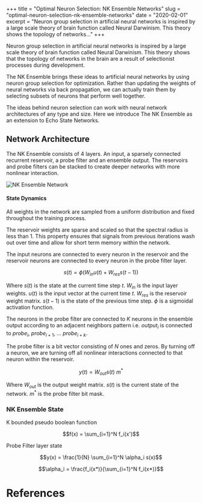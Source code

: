 +++
title = "Optimal Neuron Selection: NK Ensemble Networks"
slug = "optimal-neuron-selection-nk-ensemble-networks"
date = "2020-02-01"
excerpt = "Neuron group selection in artificial neural networks is inspired by a large scale theory of brain function called Neural Darwinism. This theory shows the topology of networks..."
+++

Neuron group selection in artificial neural networks is inspired by a large scale theory of brain function called Neural Darwinism. This theory shows that the topology of networks in the brain are a result of selectionist processes during development.

The NK Ensemble brings these ideas to artificial neural networks by using neuron group selection for optimization. Rather than updating the weights of neural networks via back propagation, we can actually train them by selecting subsets of neurons that perform well together.

The ideas behind neuron selection can work with neural network architectures of any type and size. Here we introduce The NK Ensemble as an extension to Echo State Networks.

## Network Architecture

The NK Ensemble consists of 4 layers. An input, a sparsely connected recurrent reservoir, a probe filter and an ensemble output. The reservoirs and probe filters can be stacked to create deeper networks with more nonlinear interaction.

![NK Ensemble Network](/static/images/nk.svg)

#### State Dynamics

All weights in the network are sampled from a uniform distribution and fixed throughout the training process.

The reservoir weights are sparse and scaled so that the spectral radius is less than 1. This property ensures that signals from previous iterations wash out over time and allow for short term memory within the network.

The input neurons are connected to every neuron in the reservoir and the reservoir neurons are connected to every neuron in the probe filter layer.

```math
s(t) = \phi(W_{in} u(t) + W_{res} s(t-1))
```

Where $s(t)$ is the state at the current time step $t$. $W_{in}$ is the input layer weights. $u(t)$ is the input vector at the current time $t$. $W_{res}$ is the reservoir weight matrix. $s(t-1)$ is the state of the previous time step. $\phi$ is a sigmoidal activation function.

The neurons in the probe filter are connected to $K$ neurons in the ensemble output according to an adjacent neighbors pattern i.e. $output_i$ is connected to $probe_i$, $probe_{i+1}$, ... $probe_{i+k}$.

The probe filter is a bit vector consisting of $N$ ones and zeros. By turning off a neuron, we are turning off all nonlinear interactions connected to that neuron within the reservoir.

```math
y(t) = W_{out}s(t)\ m^*
```

Where $W_{out}$ is the output weight matrix. $s(t)$ is the current state of the network. $m^*$ is the probe filter bit mask.




### NK Ensemble State

K bounded pseudo boolean function

```math
f(x) = \sum_{i=1}^N f_i(x')
```

Probe Filter layer state

```math
y(x) = \frac{1}{N} \sum_{i=1}^N \alpha_i s(x)
```

```math
\alpha_i = \frac{f_i(x*)}{\sum_{i=1}^N f_i(x*)}
```

# References